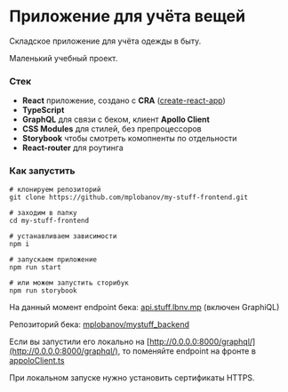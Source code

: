 # Приложение для учёта вещей

Складское приложение для учёта одежды в быту. 

Маленький учебный проект.

### Стек
- **React** приложение, создано с **CRA** ([create-react-app](https://create-react-app.dev/))
- **TypeScript**
- **GraphQL** для связи с беком, клиент **Apollo Client**
- **CSS Modules** для стилей, без препроцессоров
- **Storybook** чтобы смотреть комопненты по отдельности
- __React-router__ для роутинга

### Как запустить
```shell
# клонируем репозиторий
git clone https://github.com/mplobanov/my-stuff-frontend.git

# заходим в папку
cd my-stuff-frontend 

# устанавливаем зависимости
npm i 

# запускаем приложение
npm run start

# или можем запустить сторибук
npm run storybook
```

На данный момент endpoint бека: [api.stuff.lbnv.mp](https://api.stuff.lbnv.mp/graphql/) (включен GraphiQL)

Репозиторий бека: [mplobanov/mystuff_backend](https://github.com/mplobanov/mystuff_backend)

Если вы запустили его локально на [http://0.0.0.0:8000/graphql/](http://0.0.0.0:8000/graphql/), то поменяйте endpoint на фронте в [appoloClient.ts](./src/utils/apolloClient.ts)

При локальном запуске нужно установить сертификаты HTTPS.